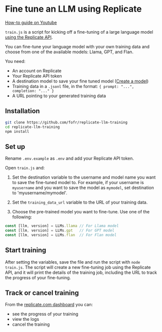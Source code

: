 # Fine tune an LLM using Replicate

[How-to guide on Youtube](https://www.youtube.com/watch?v=mHupmQ-FXEc)

`train.js` is a script for kicking off a fine-tuning of a large language model [using the Replicate API](https://replicate.com/docs/guides/fine-tune-a-language-model).

You can fine-tune your language model with your own training data and choose from one of the available models: Llama, GPT, and Flan.

You need:

- An account on Replicate
- Your Replicate API token
- A destination model to save your fine tuned model ([Create a model](https://replicate.com/create))
- Training data in a `.jsonl` file, in the format: `{ prompt: "...", completion: "..." }`
- A URL pointing to your generated training data

## Installation

```sh
git clone https://github.com/fofr/replicate-llm-training
cd replicate-llm-training
npm install
```

## Set up

Rename `.env.example` as `.env` and add your Replicate API token.

Open `train.js` and:

1. Set the destination variable to the username and model name you want to save the fine-tuned model to. For example, if your username is `myusername` and you want to save the model as `mymodel`, set destination to 'myusername/mymodel'.

2. Set the `training_data_url` variable to the URL of your training data.

3. Choose the pre-trained model you want to fine-tune. Use one of the following:

```js
const [llm, version] = LLMs.llama // For Llama model
const [llm, version] = LLMs.gpt   // For GPT model
const [llm, version] = LLMs.flan  // For Flan model
```

## Start training

After setting the variables, save the file and run the script with `node train.js`. The script will create a new fine-tuning job using the Replicate API, and it will print the details of the training job, including the URL to track the progress of your fine-tuning.

## Track or cancel training

From the [replicate.com dashboard](https://replicate.com/) you can:

- see the progress of your training
- view the logs
- cancel the training
